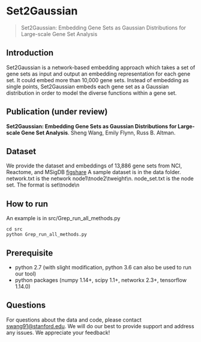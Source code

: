 # Set2Gaussian
> Set2Gaussian: Embedding Gene Sets as Gaussian Distributions for Large-scale Gene Set Analysis

## Introduction
Set2Gaussian is a network-based embedding approach which takes a set of gene sets as input and output an embedding representation for each gene set. It could embed more than 10,000 gene sets. Instead of embedding as single points, Set2Gaussian embeds each gene set as a Gaussian distribution in order to model the diverse functions within a gene set.

## Publication (under review)

**Set2Gaussian: Embedding Gene Sets as Gaussian Distributions for Large-scale Gene Set Analysis**.
Sheng Wang, Emily Flynn, Russ B. Altman.

## Dataset
We provide the dataset and embeddings of 13,886 gene sets from NCI, Reactome, and MSigDB [figshare](https://figshare.com/projects/Set2Gaussian/71099)
A sample dataset is in the data folder. network.txt is the network node1\tnode2\tweight\n. node_set.txt is the node set. The format is set\tnode\n

## How to run

An example is in src/Grep_run_all_methods.py
```
cd src
python Grep_run_all_methods.py
```

## Prerequisite
* python 2.7 (with slight modification, python 3.6 can also be used to run our tool)
* python packages (numpy 1.14+, scipy 1.1+, networkx 2.3+, tensorflow 1.14.0)

## Questions
For questions about the data and code, please contact swang91@stanford.edu. We will do our best to provide support and address any issues. We appreciate your feedback!
